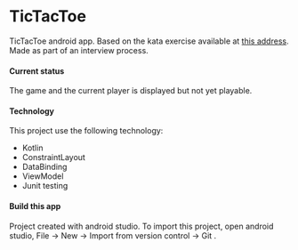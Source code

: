 # TicTacToe
TicTacToe android app.
Based on the kata exercise available at [this address](https://github.com/stephane-genicot/katas/blob/master/TicTacToe.md).
Made as part of an interview process.

#### Current status
The game and the current player is displayed but not yet playable.

#### Technology
This project use the following technology:
- Kotlin
- ConstraintLayout
- DataBinding
- ViewModel
- Junit testing

#### Build this app
Project created with android studio. To import this project, open android studio, File -> New -> Import from version control -> Git .

